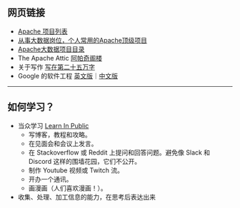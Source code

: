 ## 网页链接
* [Apache 项目列表](https://projects.apache.org/projects.html?category)
* [从事大数据岗位，个人常用的Apache顶级项目](https://cloud.tencent.com/developer/article/1871598)
* [Apache大数据项目目录](https://zhuanlan.zhihu.com/p/54781114)
* The Apache Attic [阿帕奇阁楼](https://zh.wikipedia.org/zh-hans/Apache_Attic)
* 关于写作 [写在第二十五万字](https://www.bmpi.dev/self/my-writing-story/250k/#%E5%86%99%E4%BD%9C%E4%B8%BB%E9%A2%98)
* Google 的软件工程 [英文版](https://abseil.io/resources/swe-book/html/toc.html)｜[中文版](https://github.com/qiangmzsx/Software-Engineering-at-Google)

---

## 如何学习？
* 当众学习 [Learn In Public](https://juejin.cn/post/6855456536056037389)
  * 写博客，教程和攻略。
  * 在见面会和会议上发言。
  * 在 Stackoverflow 或 Reddit 上提问和回答问题。避免像 Slack 和 Discord 这样的围墙花园，它们不公开。
  * 制作 Youtube 视频或 Twitch 流。
  * 开办一个通讯。
  * 画漫画（人们喜欢漫画！）。
* 收集、处理、加工信息的能力，在思考后表达出来
